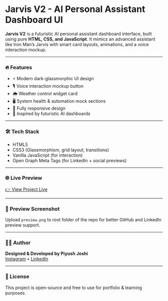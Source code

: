 # Jarvis V2 - AI Personal Assistant Dashboard UI

**Jarvis V2** is a futuristic AI personal assistant dashboard interface, built using pure **HTML, CSS, and JavaScript**. It mimics an advanced assistant like Iron Man’s Jarvis with smart card layouts, animations, and a voice interaction mockup.



---

### 🔥 Features

- ⚡ Modern dark-glassmorphic UI design
- 🎙️ Voice interaction mockup button
- 🌦️ Weather control widget card
- 🖥️ System health & automation mock sections
- 📱 Fully responsive design
- 🧠 Inspired by futuristic AI dashboards

---

### 🛠️ Tech Stack
- HTML5
- CSS3 (Glassmorphism, grid layout, transitions)
- Vanilla JavaScript (for interaction)
- Open Graph Meta Tags (for LinkedIn + social previews)

---

### 🌐 Live Preview
[👉 View Project Live](https://piyush2707.github.io/jarvis-dashboard/)

---

### 📸 Preview Screenshot
Upload `preview.png` to root folder of the repo for better GitHub and LinkedIn preview support.

---

### 👨‍💻 Author

**Designed & Developed by Piyush Joshi**  
[Instagram](https://www.instagram.com/piyush2707) • [LinkedIn](https://www.linkedin.com/in/piyush2707/)

---

### 📌 License

This project is open-source and free to use for portfolio & learning purposes.
